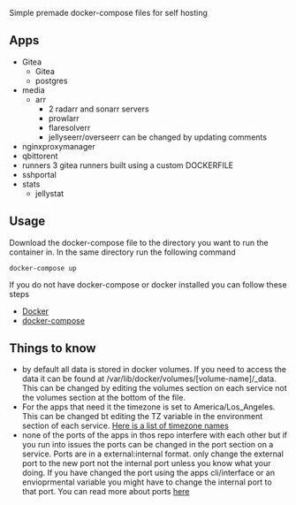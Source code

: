 Simple premade docker-compose files for self hosting

## Apps

* Gitea
  * Gitea
  * postgres
* media
  * arr 
    * 2 radarr and sonarr servers 
    * prowlarr
    * flaresolverr
    * jellyseerr/overseerr can be changed by updating comments
* nginxproxymanager
* qbittorent
* runners 3 gitea runners built using a custom DOCKERFILE
* sshportal
* stats
  * jellystat


## Usage

Download the docker-compose file to the directory you want to run the container in. In the same directory run the following command
```
docker-compose up
```

If you do not have docker-compose or docker installed you can follow these steps

* [Docker](https://docs.docker.com/engine/install/)
* [docker-compose](https://docs.docker.com/compose/install/)


## Things to know

* by default all data is stored in docker volumes. If you need to access the data it can be found at /var/lib/docker/volumes/[volume-name]/_data. This can be changed by editing the volumes section on each service not the volumes section at the bottom of the file.
* For the apps that need it the timezone is set to America/Los_Angeles. This can be changed bt editing the TZ variable in the environment section of each service. [Here is a list of timezone names](https://en.wikipedia.org/wiki/List_of_tz_database_time_zones)
* none of the ports of the apps in thos repo interfere with each other but if you run into issues the ports can be changed in the port section on a service. Ports are in a external:internal format. only change the external port to the new port not the internal port unless you know what your doing. If you have changed the port using the apps cli/interface or an envioprmental variable you might have to change the internal port to that port. You can read more about ports [here](https://docs.docker.com/compose/networking/)
